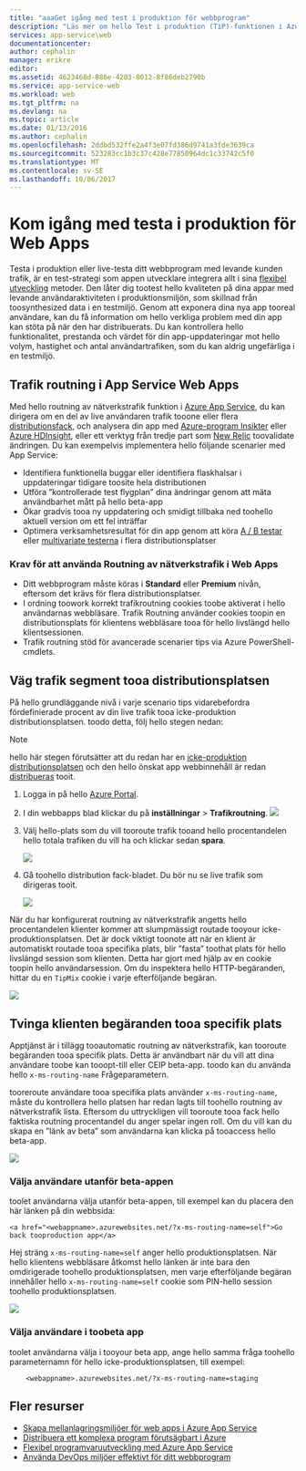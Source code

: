```yaml
---
title: "aaaGet igång med test i produktion för webbprogram"
description: "Läs mer om hello Test i produktion (TiP)-funktionen i Azure App Service Web Apps."
services: app-service\web
documentationcenter: 
author: cephalin
manager: erikre
editor: 
ms.assetid: 4623468d-886e-4203-8012-8f86deb2790b
ms.service: app-service-web
ms.workload: web
ms.tgt_pltfrm: na
ms.devlang: na
ms.topic: article
ms.date: 01/13/2016
ms.author: cephalin
ms.openlocfilehash: 2ddbd532ffe2a4f3e07fd386d9741a3fde3639ca
ms.sourcegitcommit: 523283cc1b3c37c428e77850964dc1c33742c5f0
ms.translationtype: MT
ms.contentlocale: sv-SE
ms.lasthandoff: 10/06/2017
---
```

# <a name="get-started-with-test-in-production-for-web-apps"></a>Kom igång med testa i produktion för Web Apps
Testa i produktion eller live-testa ditt webbprogram med levande kunden trafik, är en test-strategi som appen utvecklare integrera allt i sina [flexibel utveckling](https://en.wikipedia.org/wiki/Agile_software_development) metoder. Den låter dig tootest hello kvaliteten på dina appar med levande användaraktiviteten i produktionsmiljön, som skillnad från toosynthesized data i en testmiljö. Genom att exponera dina nya app tooreal användare, kan du få information om hello verkliga problem med din app kan stöta på när den har distribuerats. Du kan kontrollera hello funktionalitet, prestanda och värdet för din app-uppdateringar mot hello volym, hastighet och antal användartrafiken, som du kan aldrig ungefärliga i en testmiljö.

## <a name="traffic-routing-in-app-service-web-apps"></a>Trafik routning i App Service Web Apps
Med hello routning av nätverkstrafik funktion i [Azure App Service](http://go.microsoft.com/fwlink/?LinkId=529714), du kan dirigera om en del av live användaren trafik tooone eller flera [distributionsfack](web-sites-staged-publishing.md), och analysera din app med [Azure-program Insikter](/services/application-insights/) eller [Azure HDInsight](/services/hdinsight/), eller ett verktyg från tredje part som [New Relic](/marketplace/partners/newrelic/newrelic/) toovalidate ändringen. Du kan exempelvis implementera hello följande scenarier med App Service:

* Identifiera funktionella buggar eller identifiera flaskhalsar i uppdateringar tidigare toosite hela distributionen
* Utföra ”kontrollerade test flygplan” dina ändringar genom att mäta användbarhet mått på hello beta-app
* Ökar gradvis tooa ny uppdatering och smidigt tillbaka ned toohello aktuell version om ett fel inträffar 
* Optimera verksamhetsresultat för din app genom att köra [A / B testar](https://en.wikipedia.org/wiki/A/B_testing) eller [multivariate testerna](https://en.wikipedia.org/wiki/Multivariate_testing_in_marketing) i flera distributionsplatser

### <a name="requirements-for-using-traffic-routing-in-web-apps"></a>Krav för att använda Routning av nätverkstrafik i Web Apps
* Ditt webbprogram måste köras i **Standard** eller **Premium** nivån, eftersom det krävs för flera distributionsplatser.
* I ordning toowork korrekt trafikroutning cookies toobe aktiverat i hello användarnas webbläsare. Trafik Routning använder cookies toopin en distributionsplats för klientens webbläsare tooa för hello livslängd hello klientsessionen.
* Trafik routning stöd för avancerade scenarier tips via Azure PowerShell-cmdlets.

## <a name="route-traffic-segment-tooa-deployment-slot"></a>Väg trafik segment tooa distributionsplatsen
På hello grundläggande nivå i varje scenario tips vidarebefordra fördefinierade procent av din live trafik tooa icke-produktion distributionsplatsen. toodo detta, följ hello stegen nedan:

> [!NOTE]
> hello här stegen förutsätter att du redan har en [icke-produktion distributionsplatsen](web-sites-staged-publishing.md) och den hello önskat app webbinnehåll är redan [distribueras](web-sites-deploy.md) tooit.
> 
> 

1. Logga in på hello [Azure Portal](https://portal.azure.com/).
2. I din webbapps blad klickar du på **inställningar** > **Trafikroutning**.
   ![](./media/app-service-web-test-in-production/01-traffic-routing.png)
3. Välj hello-plats som du vill tooroute trafik tooand hello procentandelen hello totala trafiken du vill ha och klickar sedan **spara**.
   
    ![](./media/app-service-web-test-in-production/02-select-slot.png)
4. Gå toohello distribution fack-bladet. Du bör nu se live trafik som dirigeras tooit.
   
    ![](./media/app-service-web-test-in-production/03-traffic-routed.png)

När du har konfigurerat routning av nätverkstrafik angetts hello procentandelen klienter kommer att slumpmässigt routade tooyour icke-produktionsplatsen. Det är dock viktigt toonote att när en klient är automatiskt routade tooa specifika plats, blir ”fasta” toothat plats för hello livslängd session som klienten. Detta har gjort med hjälp av en cookie toopin hello användarsession. Om du inspektera hello HTTP-begäranden, hittar du en `TipMix` cookie i varje efterföljande begäran.

![](./media/app-service-web-test-in-production/04-tip-cookie.png)

## <a name="force-client-requests-tooa-specific-slot"></a>Tvinga klienten begäranden tooa specifik plats
Apptjänst är i tillägg tooautomatic routning av nätverkstrafik, kan tooroute begäranden tooa specifik plats. Detta är användbart när du vill att dina användare toobe kan tooopt-till eller CEIP beta-app. toodo kan du använda hello `x-ms-routing-name` Frågeparametern.

tooreroute användare tooa specifika plats använder `x-ms-routing-name`, måste du kontrollera hello platsen har redan lagts till toohello routning av nätverkstrafik lista. Eftersom du uttryckligen vill tooroute tooa fack hello faktiska routning procentandel du anger spelar ingen roll. Om du vill kan du skapa en ”länk av beta” som användarna kan klicka på tooaccess hello beta-app.

![](./media/app-service-web-test-in-production/06-enable-x-ms-routing-name.png)

### <a name="opt-users-out-of-beta-app"></a>Välja användare utanför beta-appen
toolet användarna välja utanför beta-appen, till exempel kan du placera den här länken på din webbsida:

    <a href="<webappname>.azurewebsites.net/?x-ms-routing-name=self">Go back tooproduction app</a>

Hej sträng `x-ms-routing-name=self` anger hello produktionsplatsen. När hello klientens webbläsare åtkomst hello länken är inte bara den omdirigerade toohello produktionsplatsen, men varje efterföljande begäran innehåller hello `x-ms-routing-name=self` cookie som PIN-hello session toohello produktionsplatsen.

![](./media/app-service-web-test-in-production/05-access-production-slot.png)

### <a name="opt-users-in-toobeta-app"></a>Välja användare i toobeta app
toolet användarna välja i tooyour beta app, ange hello samma fråga toohello parameternamn för hello icke-produktionsplatsen, till exempel:

        <webappname>.azurewebsites.net/?x-ms-routing-name=staging

## <a name="more-resources"></a>Fler resurser
* [Skapa mellanlagringsmiljöer för web apps i Azure App Service](web-sites-staged-publishing.md)
* [Distribuera ett komplexa program förutsägbart i Azure](app-service-deploy-complex-application-predictably.md)
* [Flexibel programvaruutveckling med Azure App Service](app-service-agile-software-development.md)
* [Använda DevOps miljöer effektivt för ditt webbprogram](app-service-web-staged-publishing-realworld-scenarios.md)

